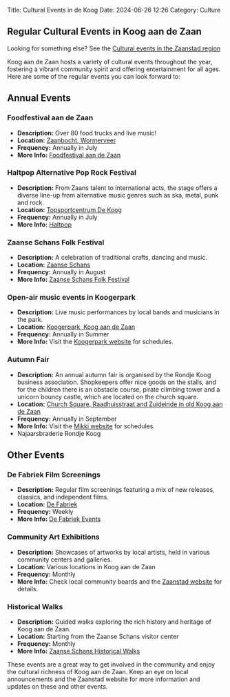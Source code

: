 Title: Cultural Events in de Koog
Date: 2024-06-26 12:26
Category: Culture

## Regular Cultural Events in Koog aan de Zaan

Looking for something else? See the [Cultural events in the Zaanstad region](./cultural-events-in-zaanstad.html)

Koog aan de Zaan hosts a variety of cultural events throughout the year, fostering a vibrant community spirit and offering entertainment for all ages. Here are some of the regular events you can look forward to:

## Annual Events

### Foodfestival aan de Zaan
- **Description:**  Over 80 food trucks and live music!
- **Location:** [Zaanbocht, Wormerveer](https://www.google.com/maps/place/Zaanbocht,+Wormerveer/@52.4905559,4.793406,17z/data=!4m6!3m5!1s0x47c5fc71ba9fe891:0x2222cf256382b824!8m2!3d52.4905559!4d4.7950046!16s%2Fg%2F11cn35tr2p?entry=ttu)
- **Frequency:** Annually in July
- **More Info:** [Foodfestival aan de Zaan](https://www.facebook.com/FoodfestivalaandeZaan/)

### Haltpop Alternative Pop Rock Festival
- **Description:**  From Zaans talent to international acts, the stage offers a diverse line-up from alternative music genres such as ska, metal, punk and rock.
- **Location:** [Topsportcentrum De Koog](https://www.sportbedrijfzaanstad.nl/sporthal/topsportcentrum-dekoog/)
- **Frequency:** Annually in July
- **More Info:** [Haltpop](https://www.haltpop.nl/en/index.html)

### Zaanse Schans Folk Festival
- **Description:** A celebration of traditional crafts, dancing and music.
- **Location:** [Zaanse Schans](https://www.dezaanseschans.nl/en/)
- **Frequency:** Annually in August
- **More Info:** [Zaanse Schans Folk Festival](https://www.folkloredag.nl/nl/)

### Open-air music events in Koogerpark
- **Description:** Live music performances by local bands and musicians in the park.
- **Location:** [Koogerpark, Koog aan de Zaan](https://www.google.com/maps/place/Kooger+Park,+Koog+aan+de+Zaan/@52.4683066,4.8070311,17z/data=!3m1!4b1!4m6!3m5!1s0x47c5fcf2577cae91:0x377c3fa80d18f19b!8m2!3d52.4684554!4d4.8095819!16s%2Fg%2F1q6gj19ww?entry=ttu)
- **Frequency:** Annually in Summer
- **More Info:** Visit the [Koogerpark website](http://www.koogerpark.nl/) for schedules.

### Autumn Fair
- **Description:** An annual autumn fair is organised by the Rondje Koog business association. Shopkeepers offer nice goods on the stalls, and for the children there is an obstacle course, pirate climbing tower and a unicorn bouncy castle, which are located on the church square.
- **Location:** [Church Square, Raadhuisstraat and Zuideinde in old Koog aan de Zaan](https://www.google.com/maps/place/Kogerkerk/@52.4629931,4.8100433,21z/data=!4m6!3m5!1s0x47c5fcec37be2e3b:0xa29bfa79acc22d24!8m2!3d52.463003!4d4.8101768!16s%2Fg%2F11g8v43x3k?entry=ttu)
- **Frequency:** Annually in September
- **More Info:** Visit the [Mikki website](https://www.mikki.nl/event-place/koogaandezaan/) for schedules.
- Najaarsbraderie Rondje Koog


## Other Events

### De Fabriek Film Screenings
- **Description:** Regular film screenings featuring a mix of new releases, classics, and independent films.
- **Location:** [De Fabriek](https://www.defabriek.nl/)
- **Frequency:** Weekly
- **More Info:** [De Fabriek Events](https://www.defabriek.nl/programma/)

### Community Art Exhibitions
- **Description:** Showcases of artworks by local artists, held in various community centers and galleries.
- **Location:** Various locations in Koog aan de Zaan
- **Frequency:** Monthly
- **More Info:** Check local community boards and the [Zaanstad website](https://www.zaanstad.nl/) for details.

### Historical Walks
- **Description:** Guided walks exploring the rich history and heritage of Koog aan de Zaan.
- **Location:** Starting from the Zaanse Schans visitor center
- **Frequency:** Monthly
- **More Info:** [Zaanse Schans Historical Walks](https://www.dezaanseschans.nl/en/visitor-information/guided-tours/)

These events are a great way to get involved in the community and enjoy the cultural richness of Koog aan de Zaan. Keep an eye on local announcements and the Zaanstad website for more information and updates on these and other events.
